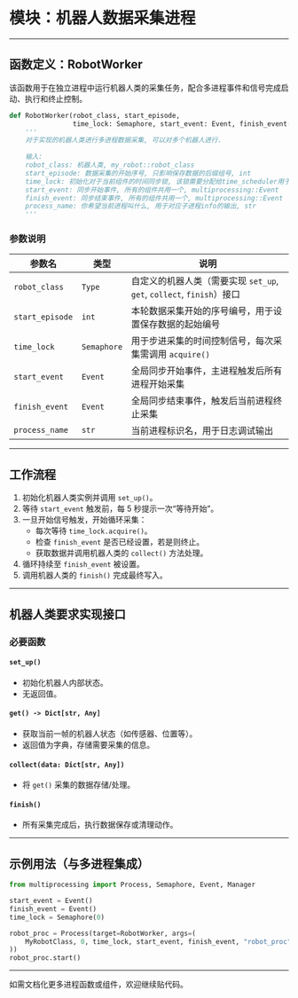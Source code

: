 # 模块：机器人数据采集进程

---

## 函数定义：RobotWorker

该函数用于在独立进程中运行机器人类的采集任务，配合多进程事件和信号完成启动、执行和终止控制。

```python
def RobotWorker(robot_class, start_episode,
                time_lock: Semaphore, start_event: Event, finish_event: Event, process_name: str):
    '''
    对于实现的机器人类进行多进程数据采集, 可以对多个机器人进行.
    
    输入:
    robot_class: 机器人类, my_robot::robot_class
    start_episode: 数据采集的开始序号, 只影响保存数据的后缀组号, int
    time_lock: 初始化对于当前组件的时间同步锁, 该锁需要分配给time_scheduler用于控制时间, multiprocessing::Semaphore
    start_event: 同步开始事件, 所有的组件共用一个, multiprocessing::Event
    finish_event: 同步结束事件, 所有的组件共用一个, multiprocessing::Event
    process_name: 你希望当前进程叫什么, 用于对应子进程info的输出, str
    '''
```

### 参数说明

| 参数名         | 类型              | 说明                                                         |
|--------------|------------------|------------------------------------------------------------|
| `robot_class`   | `Type`           | 自定义的机器人类（需要实现 `set_up`, `get`, `collect`, `finish`）接口 |
| `start_episode` | `int`            | 本轮数据采集开始的序号编号，用于设置保存数据的起始编号                    |
| `time_lock`     | `Semaphore`      | 用于步进采集的时间控制信号，每次采集需调用 `acquire()`                 |
| `start_event`   | `Event`          | 全局同步开始事件，主进程触发后所有进程开始采集                          |
| `finish_event`  | `Event`          | 全局同步结束事件，触发后当前进程终止采集                               |
| `process_name`  | `str`            | 当前进程标识名，用于日志调试输出                                      |

---

## 工作流程

1. 初始化机器人类实例并调用 `set_up()`。
2. 等待 `start_event` 触发前，每 5 秒提示一次“等待开始”。
3. 一旦开始信号触发，开始循环采集：
   - 每次等待 `time_lock.acquire()`。
   - 检查 `finish_event` 是否已经设置，若是则终止。
   - 获取数据并调用机器人类的 `collect()` 方法处理。
4. 循环持续至 `finish_event` 被设置。
5. 调用机器人类的 `finish()` 完成最终写入。

---

## 机器人类要求实现接口

### 必要函数

#### `set_up()`
- 初始化机器人内部状态。
- 无返回值。

#### `get() -> Dict[str, Any]`
- 获取当前一帧的机器人状态（如传感器、位置等）。
- 返回值为字典，存储需要采集的信息。

#### `collect(data: Dict[str, Any])`
- 将 `get()` 采集的数据存储/处理。

#### `finish()`
- 所有采集完成后，执行数据保存或清理动作。

---

## 示例用法（与多进程集成）

```python
from multiprocessing import Process, Semaphore, Event, Manager

start_event = Event()
finish_event = Event()
time_lock = Semaphore(0)

robot_proc = Process(target=RobotWorker, args=(
    MyRobotClass, 0, time_lock, start_event, finish_event, "robot_proc"
))
robot_proc.start()
```

---

如需文档化更多进程函数或组件，欢迎继续贴代码。
